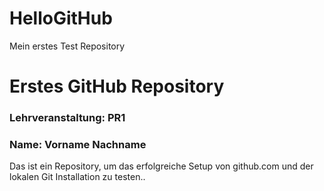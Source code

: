 # HelloGitHub
Mein erstes Test Repository
# Erstes GitHub Repository
### Lehrveranstaltung: PR1
### Name: Vorname Nachname
Das ist ein Repository, um das erfolgreiche Setup von github.com und der lokalen Git Installation zu testen..